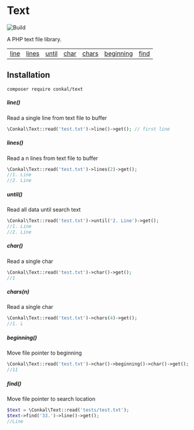 # Text
![Build](https://github.com/cengizonkal/text/workflows/Build/badge.svg)

A PHP text file library.

<table>
    <tr>
        <td><a href="#line">line</a></td>
        <td><a href="#lines">lines</a></td>
        <td><a href="#until">until</a></td>
        <td><a href="#char">char</a></td>
        <td><a href="#chars">chars</a></td>
        <td><a href="#beginning">beginning</a></td>
        <td><a href="#find">find</a></td>
    </tr>
</table>

## Installation
```
composer require conkal/text
```

##### line()

Read a single line from text file to buffer

```php
\Conkal\Text::read('test.txt')->line()->get(); // first line
```
##### lines()

Read a n lines from text file to buffer

```php
\Conkal\Text::read('test.txt')->lines(2)->get(); 
//1. Line
//2. Line
```
##### until()

Read all data until search text

```php
\Conkal\Text::read('test.txt')->until('2. Line')->get(); 
//1. Line
//2. Line
```
##### char()

Read a single char

```php
\Conkal\Text::read('test.txt')->char()->get(); 
//1
```

##### chars(n)

Read a single char

```php
\Conkal\Text::read('test.txt')->chars(4)->get(); 
//1. L
```

##### beginning()

Move file pointer to beginning

```php
\Conkal\Text::read('test.txt')->char()->beginning()->char()->get(); 
//11
```

##### find()
Move file pointer to search location

```php
$text = \Conkal\Text::read('tests/test.txt');
$text->find('33.')->line()->get();
//Line 
```
